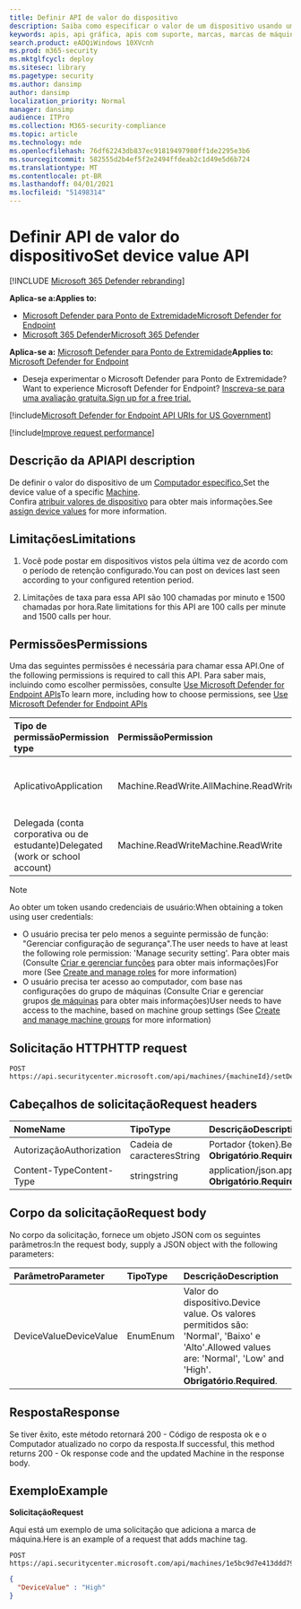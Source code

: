 ```yaml
---
title: Definir API de valor do dispositivo
description: Saiba como especificar o valor de um dispositivo usando uma API do Microsoft Defender para Ponto de Extremidade.
keywords: apis, api gráfica, apis com suporte, marcas, marcas de máquina
search.product: eADQiWindows 10XVcnh
ms.prod: m365-security
ms.mktglfcycl: deploy
ms.sitesec: library
ms.pagetype: security
ms.author: dansimp
author: dansimp
localization_priority: Normal
manager: dansimp
audience: ITPro
ms.collection: M365-security-compliance
ms.topic: article
ms.technology: mde
ms.openlocfilehash: 76df62243db837ec91819497980ff1de2295e3b6
ms.sourcegitcommit: 582555d2b4ef5f2e2494ffdeab2c1d49e5d6b724
ms.translationtype: MT
ms.contentlocale: pt-BR
ms.lasthandoff: 04/01/2021
ms.locfileid: "51498314"
---
```

# <a name="set-device-value-api"></a><span data-ttu-id="281c1-104">Definir API de valor do dispositivo</span><span class="sxs-lookup"><span data-stu-id="281c1-104">Set device value API</span></span>

[!INCLUDE [Microsoft 365 Defender rebranding](../../includes/microsoft-defender.md)]

<span data-ttu-id="281c1-105">**Aplica-se a:**</span><span class="sxs-lookup"><span data-stu-id="281c1-105">**Applies to:**</span></span>
- [<span data-ttu-id="281c1-106">Microsoft Defender para Ponto de Extremidade</span><span class="sxs-lookup"><span data-stu-id="281c1-106">Microsoft Defender for Endpoint</span></span>](https://go.microsoft.com/fwlink/p/?linkid=2154037)
- [<span data-ttu-id="281c1-107">Microsoft 365 Defender</span><span class="sxs-lookup"><span data-stu-id="281c1-107">Microsoft 365 Defender</span></span>](https://go.microsoft.com/fwlink/?linkid=2118804)

<span data-ttu-id="281c1-108">**Aplica-se a:** [Microsoft Defender para Ponto de Extremidade](https://go.microsoft.com/fwlink/?linkid=2154037)</span><span class="sxs-lookup"><span data-stu-id="281c1-108">**Applies to:** [Microsoft Defender for Endpoint](https://go.microsoft.com/fwlink/?linkid=2154037)</span></span>

- <span data-ttu-id="281c1-109">Deseja experimentar o Microsoft Defender para Ponto de Extremidade?</span><span class="sxs-lookup"><span data-stu-id="281c1-109">Want to experience Microsoft Defender for Endpoint?</span></span> [<span data-ttu-id="281c1-110">Inscreva-se para uma avaliação gratuita.</span><span class="sxs-lookup"><span data-stu-id="281c1-110">Sign up for a free trial.</span></span>](https://www.microsoft.com/microsoft-365/windows/microsoft-defender-atp?ocid=docs-wdatp-exposedapis-abovefoldlink) 

[!include[Microsoft Defender for Endpoint API URIs for US Government](../../includes/microsoft-defender-api-usgov.md)]

[!include[Improve request performance](../../includes/improve-request-performance.md)]


## <a name="api-description"></a><span data-ttu-id="281c1-111">Descrição da API</span><span class="sxs-lookup"><span data-stu-id="281c1-111">API description</span></span>

<span data-ttu-id="281c1-112">De definir o valor do dispositivo de um [Computador específico.](machine.md)</span><span class="sxs-lookup"><span data-stu-id="281c1-112">Set the device value of a specific [Machine](machine.md).</span></span><br>
<span data-ttu-id="281c1-113">Confira [atribuir valores de dispositivo](tvm-assign-device-value.md) para obter mais informações.</span><span class="sxs-lookup"><span data-stu-id="281c1-113">See [assign device values](tvm-assign-device-value.md) for more information.</span></span>

## <a name="limitations"></a><span data-ttu-id="281c1-114">Limitações</span><span class="sxs-lookup"><span data-stu-id="281c1-114">Limitations</span></span>

1. <span data-ttu-id="281c1-115">Você pode postar em dispositivos vistos pela última vez de acordo com o período de retenção configurado.</span><span class="sxs-lookup"><span data-stu-id="281c1-115">You can post on devices last seen according to your configured retention period.</span></span>

2. <span data-ttu-id="281c1-116">Limitações de taxa para essa API são 100 chamadas por minuto e 1500 chamadas por hora.</span><span class="sxs-lookup"><span data-stu-id="281c1-116">Rate limitations for this API are 100 calls per minute and 1500 calls per hour.</span></span>


## <a name="permissions"></a><span data-ttu-id="281c1-117">Permissões</span><span class="sxs-lookup"><span data-stu-id="281c1-117">Permissions</span></span>

<span data-ttu-id="281c1-118">Uma das seguintes permissões é necessária para chamar essa API.</span><span class="sxs-lookup"><span data-stu-id="281c1-118">One of the following permissions is required to call this API.</span></span> <span data-ttu-id="281c1-119">Para saber mais, incluindo como escolher permissões, consulte [Use Microsoft Defender for Endpoint APIs](apis-intro.md)</span><span class="sxs-lookup"><span data-stu-id="281c1-119">To learn more, including how to choose permissions, see [Use Microsoft Defender for Endpoint APIs](apis-intro.md)</span></span>

<span data-ttu-id="281c1-120">Tipo de permissão</span><span class="sxs-lookup"><span data-stu-id="281c1-120">Permission type</span></span> |    <span data-ttu-id="281c1-121">Permissão</span><span class="sxs-lookup"><span data-stu-id="281c1-121">Permission</span></span>    |    <span data-ttu-id="281c1-122">Nome de exibição de permissão</span><span class="sxs-lookup"><span data-stu-id="281c1-122">Permission display name</span></span>
:---|:---|:---
<span data-ttu-id="281c1-123">Aplicativo</span><span class="sxs-lookup"><span data-stu-id="281c1-123">Application</span></span> |    <span data-ttu-id="281c1-124">Machine.ReadWrite.All</span><span class="sxs-lookup"><span data-stu-id="281c1-124">Machine.ReadWrite.All</span></span> |    <span data-ttu-id="281c1-125">'Ler e gravar todas as informações do computador'</span><span class="sxs-lookup"><span data-stu-id="281c1-125">'Read and write all machine information'</span></span>
<span data-ttu-id="281c1-126">Delegada (conta corporativa ou de estudante)</span><span class="sxs-lookup"><span data-stu-id="281c1-126">Delegated (work or school account)</span></span> | <span data-ttu-id="281c1-127">Machine.ReadWrite</span><span class="sxs-lookup"><span data-stu-id="281c1-127">Machine.ReadWrite</span></span> | <span data-ttu-id="281c1-128">'Informações de máquina de leitura e gravação'</span><span class="sxs-lookup"><span data-stu-id="281c1-128">'Read and write machine information'</span></span>

>[!Note]
> <span data-ttu-id="281c1-129">Ao obter um token usando credenciais de usuário:</span><span class="sxs-lookup"><span data-stu-id="281c1-129">When obtaining a token using user credentials:</span></span>
>
>- <span data-ttu-id="281c1-130">O usuário precisa ter pelo menos a seguinte permissão de função: "Gerenciar configuração de segurança".</span><span class="sxs-lookup"><span data-stu-id="281c1-130">The user needs to have at least the following role permission: 'Manage security setting'.</span></span> <span data-ttu-id="281c1-131">Para obter mais (Consulte [Criar e gerenciar funções](user-roles.md) para obter mais informações)</span><span class="sxs-lookup"><span data-stu-id="281c1-131">For more  (See [Create and manage roles](user-roles.md) for more information)</span></span>
>- <span data-ttu-id="281c1-132">O usuário precisa ter acesso ao computador, com base nas configurações do grupo de máquinas (Consulte Criar e gerenciar grupos [de máquinas](machine-groups.md) para obter mais informações)</span><span class="sxs-lookup"><span data-stu-id="281c1-132">User needs to have access to the machine, based on machine group settings (See [Create and manage machine groups](machine-groups.md) for more information)</span></span>

## <a name="http-request"></a><span data-ttu-id="281c1-133">Solicitação HTTP</span><span class="sxs-lookup"><span data-stu-id="281c1-133">HTTP request</span></span>

```http
POST https://api.securitycenter.microsoft.com/api/machines/{machineId}/setDeviceValue
```

## <a name="request-headers"></a><span data-ttu-id="281c1-134">Cabeçalhos de solicitação</span><span class="sxs-lookup"><span data-stu-id="281c1-134">Request headers</span></span>

<span data-ttu-id="281c1-135">Nome</span><span class="sxs-lookup"><span data-stu-id="281c1-135">Name</span></span> | <span data-ttu-id="281c1-136">Tipo</span><span class="sxs-lookup"><span data-stu-id="281c1-136">Type</span></span> | <span data-ttu-id="281c1-137">Descrição</span><span class="sxs-lookup"><span data-stu-id="281c1-137">Description</span></span>
:---|:---|:---
<span data-ttu-id="281c1-138">Autorização</span><span class="sxs-lookup"><span data-stu-id="281c1-138">Authorization</span></span> | <span data-ttu-id="281c1-139">Cadeia de caracteres</span><span class="sxs-lookup"><span data-stu-id="281c1-139">String</span></span> | <span data-ttu-id="281c1-140">Portador {token}.</span><span class="sxs-lookup"><span data-stu-id="281c1-140">Bearer {token}.</span></span> <span data-ttu-id="281c1-141">**Obrigatório**.</span><span class="sxs-lookup"><span data-stu-id="281c1-141">**Required**.</span></span>
<span data-ttu-id="281c1-142">Content-Type</span><span class="sxs-lookup"><span data-stu-id="281c1-142">Content-Type</span></span> | <span data-ttu-id="281c1-143">string</span><span class="sxs-lookup"><span data-stu-id="281c1-143">string</span></span> | <span data-ttu-id="281c1-144">application/json.</span><span class="sxs-lookup"><span data-stu-id="281c1-144">application/json.</span></span> <span data-ttu-id="281c1-145">**Obrigatório**.</span><span class="sxs-lookup"><span data-stu-id="281c1-145">**Required**.</span></span>

## <a name="request-body"></a><span data-ttu-id="281c1-146">Corpo da solicitação</span><span class="sxs-lookup"><span data-stu-id="281c1-146">Request body</span></span>

<span data-ttu-id="281c1-147">No corpo da solicitação, fornece um objeto JSON com os seguintes parâmetros:</span><span class="sxs-lookup"><span data-stu-id="281c1-147">In the request body, supply a JSON object with the following parameters:</span></span>

<span data-ttu-id="281c1-148">Parâmetro</span><span class="sxs-lookup"><span data-stu-id="281c1-148">Parameter</span></span> |    <span data-ttu-id="281c1-149">Tipo</span><span class="sxs-lookup"><span data-stu-id="281c1-149">Type</span></span>    | <span data-ttu-id="281c1-150">Descrição</span><span class="sxs-lookup"><span data-stu-id="281c1-150">Description</span></span>
:---|:---|:---
<span data-ttu-id="281c1-151">DeviceValue</span><span class="sxs-lookup"><span data-stu-id="281c1-151">DeviceValue</span></span> |    <span data-ttu-id="281c1-152">Enum</span><span class="sxs-lookup"><span data-stu-id="281c1-152">Enum</span></span> |    <span data-ttu-id="281c1-153">Valor do dispositivo.</span><span class="sxs-lookup"><span data-stu-id="281c1-153">Device value.</span></span> <span data-ttu-id="281c1-154">Os valores permitidos são: 'Normal', 'Baixo' e 'Alto'.</span><span class="sxs-lookup"><span data-stu-id="281c1-154">Allowed values are: 'Normal', 'Low' and 'High'.</span></span> <span data-ttu-id="281c1-155">**Obrigatório**.</span><span class="sxs-lookup"><span data-stu-id="281c1-155">**Required**.</span></span>

## <a name="response"></a><span data-ttu-id="281c1-156">Resposta</span><span class="sxs-lookup"><span data-stu-id="281c1-156">Response</span></span>

<span data-ttu-id="281c1-157">Se tiver êxito, este método retornará 200 - Código de resposta ok e o Computador atualizado no corpo da resposta.</span><span class="sxs-lookup"><span data-stu-id="281c1-157">If successful, this method returns 200 - Ok response code and the updated Machine in the response body.</span></span>

## <a name="example"></a><span data-ttu-id="281c1-158">Exemplo</span><span class="sxs-lookup"><span data-stu-id="281c1-158">Example</span></span>

<span data-ttu-id="281c1-159">**Solicitação**</span><span class="sxs-lookup"><span data-stu-id="281c1-159">**Request**</span></span>

<span data-ttu-id="281c1-160">Aqui está um exemplo de uma solicitação que adiciona a marca de máquina.</span><span class="sxs-lookup"><span data-stu-id="281c1-160">Here is an example of a request that adds machine tag.</span></span>

```http
POST https://api.securitycenter.microsoft.com/api/machines/1e5bc9d7e413ddd7902c2932e418702b84d0cc07/setDeviceValue
```

```json
{
  "DeviceValue" : "High"
}
```
